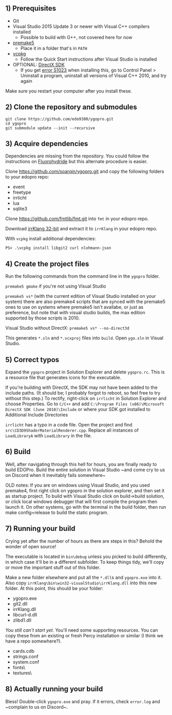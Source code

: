 ## 1) Prerequisites
- Git
- Visual Studio 2015 Update 3 or newer with Visual C++ compilers installed 
  - Possible to build with G++, not covered here for now
- [premake5](https://premake.github.io/download.html)
  - Place it in a folder that's in `PATH`
- [vcpkg](https://github.com/microsoft/vcpkg)
  - Follow the Quick Start instructions after Visual Studio is installed
- OPTIONAL: [DirectX SDK](https://www.microsoft.com/en-us/download/details.aspx?id=6812)
  - If you get [error S1023](https://support.microsoft.com/en-ca/help/2728613/s1023-error-when-you-install-the-directx-sdk-june-2010) when installing this, go to Control Panel > Uninstall a program, uninstall all versions of Visual C++ 2010, and try again

Make sure you restart your computer after you install these.

## 2) Clone the repository and submodules
```
git clone https://github.com/edo9300/ygopro.git
cd ygopro
git submodule update --init --recursive
```

## 3) Acquire dependencies
Dependencies are missing from the repository. You could follow the instructions on [Fluorohydride](https://github.com/Fluorohydride/ygopro/wiki/build) but this alternate procedure is easier.

Clone https://github.com/soarqin/ygopro.git and copy the following folders to your edopro repo:
- event
- freetype
- irrlicht
- lua
- sqlite3

Clone https://github.com/fmtlib/fmt.git into `fmt` in your edopro repo.

Download [irrKlang 32-bit](https://www.ambiera.com/irrklang/downloads.html) and extract it to `irrKlang` in your edopro repo.

With `vcpkg` install additional dependencies:
```
PS> .\vcpkg install libgit2 curl nlohmann-json
```

## 4) Create the project files

Run the following commands from the command line in the `ygopro` folder.

` premake5 gmake ` if you're not using Visual Studio

` premake5 vs* ` (with the current edition of Visual Studio installed on your system)
there are also premake4 scripts that are synced with the premake5 ones to use on systems where premake5 isn't availabe, or just as preference, but note that with visual studio builds, the max edition supported by those scripts is 2010.

Visual Studio without DirectX: `premake5 vs* --no-direct3d`

This generates `*.sln` and `*.vcxproj` files into `build`. Open `ygo.sln` in Visual Studio.

## 5) Correct typos

Expand the `ygopro` project in Solution Explorer and delete `ygopro.rc`. This is a resource file that generates icons for the executable.

If you're building with DirectX, the SDK may not have been added to the include paths. (It should be; I probably forgot to reboot, so feel free to try without this step.) To rectify, right-click on `irrlicht` in Solution Explorer and choose Properties. Go to `C/C++` and add `C:\Program Files (x86)\Microsoft DirectX SDK (June 2010)\Include` or where your SDK got installed to Additional Include Directories

`irrlicht` has a typo in a code file. Open the project and find `src\CD3D9ShaderMaterialRenderer.cpp`. Replace all instances of `LoadLibraryA` with `LoadLibrary` in the file.

## 6) Build

Well, after navigating through this hell for hours, you are finally ready to build EDOPro. Build the entire solution in Visual Studio ~and come cry to us on Discord when it inevitably fails somewhere~

OLD notes: If you are on windows using Visual Studio, and you used premake4, first right click on ygopro in the solution explorer, and then set it as startup project. To build with Visual Studio click on build->build solution, or click local windows debugger that will first compile the program then launch it. On other systems, go with the terminal in the build folder, then run make config=release to build the static program.

## 7) Running your build

Crying yet after the number of hours as there are steps in this? Behold the wonder of open source!

The executable is located in `bin\debug` unless you picked to build differently, in which case it'll be in a different subfolder. To keep things tidy, we'll copy or move the important stuff out of this folder.

Make a new folder elsewhere and put all the `*.dll`s and `ygopro.exe` into it. Also copy `irrKlang\bin\win32-visualStudio\irrKlang.dll` into this new folder. At this point, this should be your folder:
- ygopro.exe
- git2.dll
- irrKlang.dll
- libcurl-d.dll
- zlibd1.dll

*You still can't start yet.* You'll need some supporting resources. You can copy these from an existing or fresh Percy installation or similar (I think we have a repo somewhere?). 
- cards.cdb
- strings.conf
- system.conf
- fonts\
- textures\

## 8) Actually running your build

Bless! Double-click `ygopro.exe` and pray. If it errors, check `error.log` and ~complain to us on Discord~.
